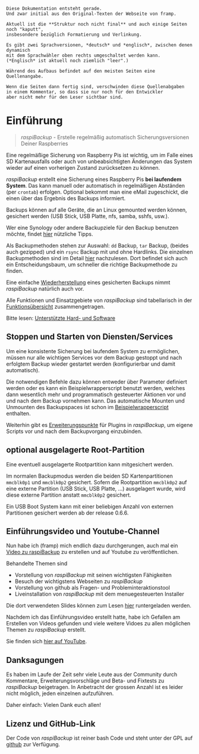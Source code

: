 ``` admonish info title="Work in progress - In Arbeit"
Diese Dokumentation entsteht gerade.
Und zwar initial aus den Original-Texten der Webseite von framp.

Aktuell ist die **Struktur noch nicht final** und auch einige Seiten noch "kaputt",
insbesondere bezüglich Formatierung und Verlinkung.

Es gibt zwei Sprachversionen, *deutsch* und *englisch*, zwischen denen dynamisch
mit dem Sprachwähler oben rechts umgeschaltet werden kann.
(*Englisch* ist aktuell noch ziemlich "leer".)

Während des Aufbaus befindet auf den meisten Seiten eine Quellenangabe.

Wenn die Seiten dann fertig sind, verschwinden diese Quellenabgaben
in einem Kommentar, so dass sie nur noch für den Entwickler
aber nicht mehr für den Leser sichtbar sind.
```


# Einführung

> *raspiBackup* - Erstelle regelmäßig automatisch Sicherungsversionen Deiner Raspberries

Eine regelmäßige Sicherung von Raspberry Pis ist wichtig, um im Falle eines
SD Kartenausfalls oder auch von unbeabsichtigten Änderungen das System wieder
auf einen vorherigen Zustand zurücksetzen zu können.

*raspiBackup* erstellt eine Sicherung eines Raspberry Pis **bei laufendem System**.
Das kann manuell oder automatisch in regelmäßigen Abständen (per `crontab`) erfolgen.
Optional bekommt man eine eMail zugeschickt, die einen über das
Ergebnis des Backups informiert.

Backups können auf alle Geräte, die an Linux gemounted werden können, gesichert
werden (USB Stick, USB Platte, nfs, samba, sshfs, usw.).

Wer eine Synology oder andere Backupziele für den Backup benutzen möchte,
findet [hier](more-backupspaces.md) nützliche Tipps.

Als Backupmethoden stehen zur Auswahl: `dd` Backup, `tar` Backup, (beides auch
gezipped) und ein `rsync` Backup mit und ohne Hardlinks.
Die einzelnen Backupmethoden sind im Detail [hier](backuptypes.md) nachzulesen.
Dort befindet sich auch ein Entscheidungsbaum, um schneller die richtige Backupmethode zu finden.

Eine einfache [Wiederherstellung](restore.md) eines gesicherten Backups nimmt *raspiBackup*
natürlich auch vor.

Alle Funktionen und Einsatzgebiete von *raspiBackup* sind tabellarisch in der
[Funktionsübersicht](function-overview.md) zusammengetragen.

Bitte lesen: [Unterstützte Hard- und Software](supported-hardware-and-software.md)


## Stoppen und Starten von Diensten/Services

Um eine konsistente Sicherung bei laufendem System zu ermöglichen, müssen
nur alle wichtigen Services vor dem Backup gestoppt und nach erfolgtem
Backup wieder gestartet werden (konfigurierbar und damit automatisch).

Die notwendigen Befehle dazu können entweder über Parameter definiert werden oder
es kann ein Beispielwrapperscript benutzt werden, welches dann wesentlich mehr
und programmatisch gesteuerter Aktionen vor und und nach dem Backup vornehmen
kann. Das automatische Mounten und Unmounten des Backupspaces ist schon im
[Beispielwrapperscript](https://github.com/framps/raspiBackup/blob/master/helper/raspiBackupWrapper.sh) enthalten.

Weiterhin gibt es [Erweiterungspunkte](hooks-for-own-scripts.md) für Plugins in *raspiBackup*,
um eigene Scripts vor und nach dem Backupvorgang einzubinden.


## optional ausgelagerte Root-Partition

Eine eventuell ausgelagerte Rootpartition kann mitgesichert werden.

Im normalen Backupmodus werden die beiden SD Kartenpartitionen `mmcblk0p1`
und `mmcblk0p2` gesichert. Sofern die Rootpartition `mmcblk0p2` auf eine externe
Partition (USB Stick, USB Platte, ...) ausgelagert wurde, wird diese externe
Partition anstatt `mmcblk0p2` gesichert.

Ein USB Boot System kann mit einer beliebigen Anzahl von externen Partitionen
gesichert werden ab der release 0.6.6.

## Einführungsvideo und Youtube-Channel

Nun habe ich (framp) mich endlich dazu durchgerungen, auch mal ein
[Video zu raspiBackup](https://youtu.be/PuK_FNK674s) zu erstellen und auf Youtube zu veröffentlichen.

Behandelte Themen sind

  * Vorstellung von *raspiBackup* mit seinen wichtigsten Fähigkeiten
  * Besuch der wichtigstens Webseiten zu *raspiBackup*
  * Vorstellung von github als Fragen- und Probleminteraktionstool
  * Liveinstallation von *raspiBackup* mit dem menuegesteuerten Installer

Die dort verwendeten Slides können zum Lesen [hier](https://www.linux-tips-and-tricks.de/de/downloads/raspibackup-de-pdf/download) runtergeladen werden.

Nachdem ich das Einführungsvideo erstellt hatte, habe ich Gefallen am Erstellen von Videos gefunden
und viele weitere Vidoes zu allen möglichen Themen zu *raspiBackup* erstellt.

Sie finden sich [hier auf YouTube](https://www.youtube.com/@raspiBackup).

[.status]: todo "Check [Alter Link auf YouTube](https://www.youtube.com/watch?v=VP5N_cDrUNU)"


## Danksagungen

Es haben im Laufe der Zeit sehr viele Leute aus der Community durch Kommentare,
Erweiterungsvorschläge und Beta- und Fixtests zu *raspiBackup* beigetragen.
In Anbetracht der grossen Anzahl ist es leider nicht möglich, jeden einzelnen aufzuführen.

Daher einfach: Vielen Dank euch allen!


## Lizenz und GitHub-Link

Der Code von *raspiBackup* ist reiner bash Code und steht unter der GPL auf [github](https://github.com/framps/raspiBackup) zur Verfügung.


[.source]: https://www.linux-tips-and-tricks.de/de/raspibackup
[.source]: https://www.linux-tips-and-tricks.de/en/backup

